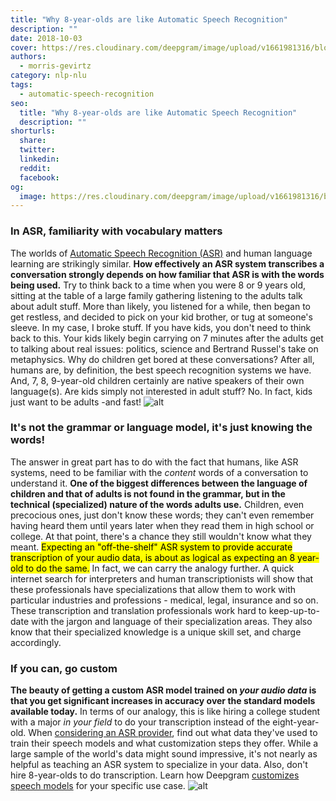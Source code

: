 ```yaml
---
title: "Why 8-year-olds are like Automatic Speech Recognition"
description: ""
date: 2018-10-03
cover: https://res.cloudinary.com/deepgram/image/upload/v1661981316/blog/why-8-year-olds-are-like-asr/why-8-yr-olds-like-speech-rec%402x.jpg
authors:
  - morris-gevirtz
category: nlp-nlu
tags:
  - automatic-speech-recognition
seo:
  title: "Why 8-year-olds are like Automatic Speech Recognition"
  description: ""
shorturls:
  share: 
  twitter: 
  linkedin: 
  reddit: 
  facebook: 
og:
  image: https://res.cloudinary.com/deepgram/image/upload/v1661981316/blog/why-8-year-olds-are-like-asr/why-8-yr-olds-like-speech-rec%402x.jpg
---
```


### In ASR, familiarity with vocabulary matters

The worlds of [Automatic Speech Recognition (ASR)](https://blog.deepgram.com/what-is-asr/) and human language learning are strikingly similar. **How effectively an ASR system transcribes a conversation strongly depends on how familiar that ASR is with the words being used.** Try to think back to a time when you were 8 or 9 years old, sitting at the table of a large family gathering listening to the adults talk about adult stuff. More than likely, you listened for a while, then began to get restless, and decided to pick on your kid brother, or tug at someone's sleeve. In my case, I broke stuff. If you have kids, you don't need to think back to this. Your kids likely begin carrying on 7 minutes after the adults get to talking about real issues: politics, science and Bertrand Russel's take on metaphysics. Why do children get bored at these conversations? After all, humans are, by definition, the best speech recognition systems we have. And, 7, 8, 9-year-old children certainly are native speakers of their own language(s). Are kids simply not interested in adult stuff? No. In fact, kids just want to be adults -and fast! ![alt](https://res.cloudinary.com/deepgram/image/upload/v1661976379/blog/why-8-year-olds-are-like-asr/37169945362_89c8683805_o.jpg)

### It's not the grammar or language model, it's just knowing the words!

The answer in great part has to do with the fact that humans, like ASR systems, need to be familiar with the _content_ words of a conversation to understand it. **One of the biggest differences between the language of children and that of adults is not found in the grammar, but in the technical (specialized) nature of the words adults use.** Children, even precocious ones, just don't know these words; they can't even remember having heard them until years later when they read them in high school or college. At that point, there's a chance they still wouldn't know what they meant. <mark>Expecting an "off-the-shelf" ASR system to provide accurate transcription of your audio data, is about as logical as expecting an 8 year-old to do the same.</mark> In fact, we can carry the analogy further. A quick internet search for interpreters and human transcriptionists will show that these professionals have specializations that allow them to work with particular industries and professions - medical, legal, insurance and so on. These transcription and translation professionals work hard to keep-up-to-date with the jargon and language of their specialization areas. They also know that their specialized knowledge is a unique skill set, and charge accordingly.

### If you can, go custom

**The beauty of getting a custom ASR model trained on _your audio data_ is that you get significant increases in accuracy over the standard models available today.** In terms of our analogy, this is like hiring a college student with a major _in your field_ to do your transcription instead of the eight-year-old. When [considering an ASR provider](https://blog.deepgram.com/how-to-test-automatic-speech-recognition-asr-providers-for-your-business/), find out what data they've used to train their speech models and what customization steps they offer. While a large sample of the world's data might sound impressive, it's not nearly as helpful as teaching an ASR system to specialize in your data. Also, don't hire 8-year-olds to do transcription. Learn how Deepgram [customizes speech models](https://deepgram.com/product/train/) for your specific use case. ![alt](https://res.cloudinary.com/deepgram/image/upload/v1661976380/blog/why-8-year-olds-are-like-asr/ben-mullins-785443-unsplash.jpg)
